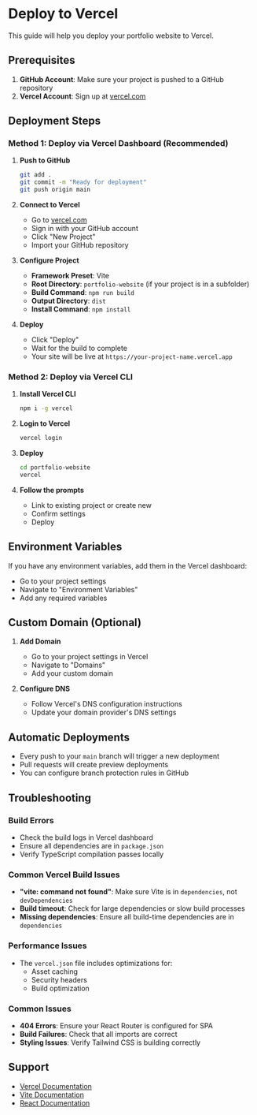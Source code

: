 # Deploy to Vercel

This guide will help you deploy your portfolio website to Vercel.

## Prerequisites

1. **GitHub Account**: Make sure your project is pushed to a GitHub repository
2. **Vercel Account**: Sign up at [vercel.com](https://vercel.com)

## Deployment Steps

### Method 1: Deploy via Vercel Dashboard (Recommended)

1. **Push to GitHub**
   ```bash
   git add .
   git commit -m "Ready for deployment"
   git push origin main
   ```

2. **Connect to Vercel**
   - Go to [vercel.com](https://vercel.com)
   - Sign in with your GitHub account
   - Click "New Project"
   - Import your GitHub repository

3. **Configure Project**
   - **Framework Preset**: Vite
   - **Root Directory**: `portfolio-website` (if your project is in a subfolder)
   - **Build Command**: `npm run build`
   - **Output Directory**: `dist`
   - **Install Command**: `npm install`

4. **Deploy**
   - Click "Deploy"
   - Wait for the build to complete
   - Your site will be live at `https://your-project-name.vercel.app`

### Method 2: Deploy via Vercel CLI

1. **Install Vercel CLI**
   ```bash
   npm i -g vercel
   ```

2. **Login to Vercel**
   ```bash
   vercel login
   ```

3. **Deploy**
   ```bash
   cd portfolio-website
   vercel
   ```

4. **Follow the prompts**
   - Link to existing project or create new
   - Confirm settings
   - Deploy

## Environment Variables

If you have any environment variables, add them in the Vercel dashboard:
- Go to your project settings
- Navigate to "Environment Variables"
- Add any required variables

## Custom Domain (Optional)

1. **Add Domain**
   - Go to your project settings in Vercel
   - Navigate to "Domains"
   - Add your custom domain

2. **Configure DNS**
   - Follow Vercel's DNS configuration instructions
   - Update your domain provider's DNS settings

## Automatic Deployments

- Every push to your `main` branch will trigger a new deployment
- Pull requests will create preview deployments
- You can configure branch protection rules in GitHub

## Troubleshooting

### Build Errors
- Check the build logs in Vercel dashboard
- Ensure all dependencies are in `package.json`
- Verify TypeScript compilation passes locally

### Common Vercel Build Issues
- **"vite: command not found"**: Make sure Vite is in `dependencies`, not `devDependencies`
- **Build timeout**: Check for large dependencies or slow build processes
- **Missing dependencies**: Ensure all build-time dependencies are in `dependencies`

### Performance Issues
- The `vercel.json` file includes optimizations for:
  - Asset caching
  - Security headers
  - Build optimization

### Common Issues
- **404 Errors**: Ensure your React Router is configured for SPA
- **Build Failures**: Check that all imports are correct
- **Styling Issues**: Verify Tailwind CSS is building correctly

## Support

- [Vercel Documentation](https://vercel.com/docs)
- [Vite Documentation](https://vitejs.dev/guide/)
- [React Documentation](https://react.dev/)
